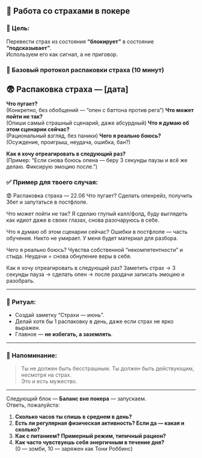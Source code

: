 ## 🧠 Работа со страхами в покере
### 🎯 Цель:
Перевести страх из состояния **“блокирует”** в состояние **“подсказывает”**.  
Используем его как сигнал, а не приговор.
### 🧰 Базовый протокол распаковки страха (10 минут)
## 😨 Распаковка страха — [дата]

**Что пугает?**  
(Конкретно, без обобщений — “опен с баттона против рега”)
**Что может пойти не так?**  
(Опиши самый страшный сценарий, даже абсурдный)
**Что я думаю об этом сценарии сейчас?**  
(Рациональный взгляд, без паники)
**Чего я реально боюсь?**  
(Осуждение, проигрыш, неудача, ошибка, бан?)

**Как я хочу отреагировать в следующий раз?**  
(Пример: “Если снова боюсь опена — беру 3 секунды паузы и всё же делаю. Фиксирую эмоцию после.”)
### ✅ Пример для твоего случая:

😨 Распаковка страха — 22.06
Что пугает?
Сделать опенрейз, получить 3бет и запутаться в постфлопе.

Что может пойти не так?
Я сделаю глупый калл/фолд, буду выглядеть как идиот даже в своих глазах, снова разочаруюсь в себе.

Что я думаю об этом сценарии сейчас?
Ошибки в постфлопе — часть обучения. Никто не умирает. У меня будет материал для разбора.

Чего я реально боюсь?
Чувства собственной “некомпетентности” и стыда. Неудачи = снова обнуление веры в себя.

Как я хочу отреагировать в следующий раз?
Заметить страх → 3 секунды пауза → сделать опен → после раздачи записать эмоцию и разобрать.

---
### 🧱 Ритуал:
- Создай заметку “Страхи — июнь”.
- Делай хотя бы 1 распаковку в день, даже если страх не ярко выражен.
- Главное — **не избегать, а заземлять**.

---
### 🧠 Напоминание:
> Ты не должен быть бесстрашным. Ты должен быть действующим, несмотря на страх.  
> Это и есть мужество.

---

Следующий блок — **Баланс вне покера** — запускаем.  
Ответь, пожалуйста:

1. **Сколько часов ты спишь в среднем в день?**  
2. **Есть ли регулярная физическая активность? Если да — какая и сколько?**  
3. **Как с питанием? Примерный режим, типичный рацион?**  
4. **Как часто чувствуешь себя энергичным в течение дня?**  
   (0 — зомби, 10 — заряжен как Тони Роббинс)
